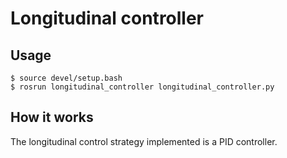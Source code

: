 # Longitudinal controller

## Usage

```console
$ source devel/setup.bash
$ rosrun longitudinal_controller longitudinal_controller.py
```

## How it works

The longitudinal control strategy implemented is a PID controller.
